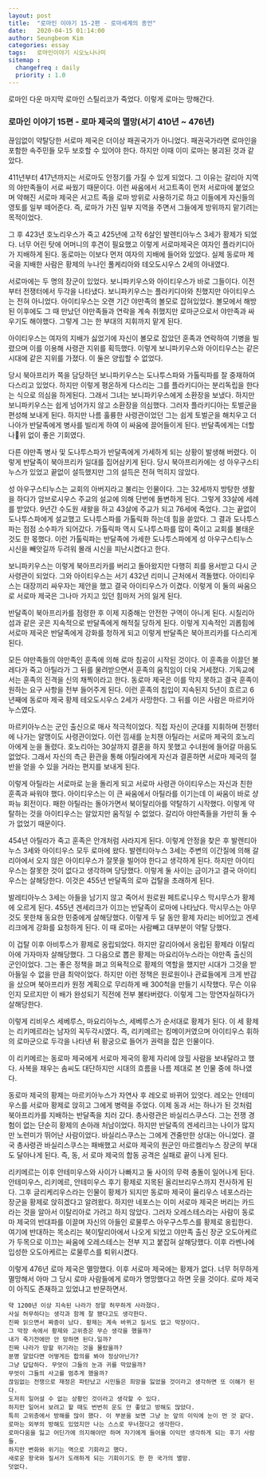 ```yaml
---
layout: post
title:  "로마인 이야기 15-2편 - 로마세계의 종언"
date:   2020-04-15 01:14:00
author: Seungbeom Kim
categories: essay
tags:	로마인이야기 시오노나나미
sitemap :
  changefreq : daily
  priority : 1.0
---
```


로마인 다운 마지막 로마인 스틸리코가 죽었다. 이렇게 로마는 망해간다.

### 로마인 이야기 15편 - 로마 제국의 멸망(서기 410년 ~ 476년)

끊임없이 약탈당한 서로마 제국은 더이상 패권국가가 아니었다. 패권국가라면 로마인을 포함한 속주민들 모두 보호할 수 있어야 한다. 하지만 이때 이미 로마는 붕괴된 것과 같았다.

411년부터 417년까지는 서로마도 안정기를 가질 수 있게 되었다. 그 이유는 갈리아 지역의 야만족들이 서로 싸웠기 때문이다. 이런 싸움에서 서고트족이 먼저 서로마에 붙었으며 약해진 서로마 제국은 서고트 족을 로마 방위로 사용하기로 하고 이들에게 자신들의 영토를 일부 떼어준다. 즉, 로마가 가진 일부 지역을 주면서 그들에게 방위까지 맡기려는 목적이었다.

그 후 423년 호노리우스가 죽고 425년에 고작 6살인 발렌티아누스 3세가 황제가 되었다. 너무 어린 탓에 어머니의 후견이 필요했고 이렇게 서로마제국은 여자인 플라키디아가 지배하게 된다. 동로마는 이보다 먼저 여자의 지배에 들어와 있었다. 실제 동로마 제국을 지배한 사람은 황제의 누나인 풀케리아와 테오도시우스 2세의 아내였다.

서로마에는 두 명의 장군이 있었다. 보니파키우스와 아이티우스가 바로 그들이다. 이전부터 전쟁터에서 두각을 나타냈다. 보니파키우스는 플라키디아와 친했지만 아이티우스는 전혀 아니었다. 아이티우스는 오랜 기간 야만족의 볼모로 잡혀있었다. 볼모에서 해방된 이후에도 그 때 만났던 야만족들과 연락을 계속 취했지만 로마군으로서 야만족과 싸우기도 해야했다. 그렇게 그는 한 부대의 지휘까지 맡게 된다.

아이티우스는 여자의 지배가 싫었기에 자신이 볼모로 잡았던 훈족과 연락하여 기병을 빌렸으며 이를 이용해 사령관 지위를 획득했다. 이렇게 보니파키우스와 아이티우스는 같은 시대에 같은 지위를 가졌다. 이 둘은 양립할 수 없었다.

당시 북아프리카 쪽을 담당하던 보니파키우스는 도나투스파와 가톨릭파를 잘 중재하여 다스리고 있었다. 하지만 이렇게 평온하게 다스리는 그를 플라키디아는 분리독립을 한다는 식으로 의심을 하게된다. 그래서 그녀는 보니파키우스에게 소환장을 보냈다. 하지만 보니파키우스는 쉽게 넘어가지 않고 소환장을 의심했다. 그러자 플라키디아는 토벌군을 편성해 보내게 된다. 하지만 나름 훌륭한 사령관이었던 그는 쉽게 토벌군을 해치우고 더 나아가 반달족에게 병사를 빌리게 하여 이 싸움에 끌어들이게 된다. 반달족에게는 더할 나위 없이 좋은 기회였다.

다른 야만족 병사 및 도나투스파가 반달족에게 가세하게 되는 상황이 발생해 버렸다. 이렇게 반달족이 북아프리카 일대를 집어삼키게 된다. 당시 북아프리카에는 성 아우구스티누스가 있었고 끝없이 설득했지만 그의 설득은 전혀 먹히지 않았다.

성 아우구스티누스는 교회의 아버지라고 불리는 인물이다. 그는 32세까지 방탕한 생활을 하다가 암브로시우스 주교의 설교에 의해 단번에 돌변하게 된다. 그렇게 33살에 세례를 받았다. 9년간 수도원 새왈을 하고 43살에 주교가 되고 76세에 죽었다. 그는 끝없이 도나투스파에게 설교했고 도나투스파를 가톨릭화 하는데 힘을 쏟았다. 그 결과 도나투스파는 점점 소수파가 되어갔다. 가톨릭파 역시 도나투스파를 많이 죽이고 교회를 불태운 것도 한 몫했다. 이런 가톨릭파는 반달족에 가세한 도나투스파에게 성 아우구스티누스 시신을 빼앗길까 두려워 몰래 시신을 피난시켰다고 한다.

보니파키우스는 이렇게 북아프리카를 버리고 돌아왔지만 다행히 죄를 용서받고 다시 군사령관이 되었다. 그와 아이티우스는 서기 432년 리미니 근처에서 격돌했다. 아이티우스는 대장끼리 싸우자는 제안을 했고 결국 아이티우스가 이겼다. 이렇게 이 둘의 싸움으로 서로마 제국은 그나마 가지고 있던 힘마저 거의 잃게 된다.

반달족이 북아프리카를 점령한 후 이제 지중해는 안전한 구역이 아니게 된다. 시칠리아 섬과 같은 곳은 지속적으로 반달족에게 해적질 당하게 된다. 이렇게 지속적인 괴롭힘에 서로마 제국은 반달족에게 강화를 청하게 되고 이렇게 반달족은 북아프리카를 다스리게 된다.

모든 야만족들의 야만족인 훈족에 의해 로마 침공이 시작된 것이다. 이 훈족을 이끌던 불레다가 죽고 아틸라가 그 뒤를 물려받으면서 훈족의 움직임이 더욱 거세졌다. 기독교에서는 훈족의 진격을 신의 채찍이라고 한다. 동로마 제국은 이를 막지 못하고 결국 훈족이 원하는 요구 사항을 전부 들어주게 된다. 이런 훈족의 침입이 지속된지 5년이 흐르고 6년째에 동로마 제국 황제 테오도시우스 2세가 사망한다. 그 뒤를 이은 사람은 마르키아누스였다.

마르키아누스는 군인 출신으로 매사 적극적이었다. 직접 자신이 군대를 지휘하며 전쟁터에 나가는 알맹이도 사령관이었다. 이런 낌새를 눈치챈 아틸라는 서로마 제국의 호노리아에게 눈을 돌렸다. 호노리아는 30살까지 결혼을 하지 못했고 수녀원에 들어갈 마음도 없었다. 그래서 자신의 측근 환관을 통해 아틸라에게 자신과 결혼하면 서로마 제국의 절반을 얻을 수 있을 거라는 편지를 보내게 된다.

이렇게 아틸라는 서로마로 눈을 돌리게 되고 서로마 사령관 아이티우스는 자신과 친한 훈족과 싸워야 했다. 아이티우스는 이 큰 싸움에서 아틸라를 이기는데 이 싸움이 바로 샹파뉴 회전이다. 패한 아틸라는 돌아가면서 북이탈리아를 약탈하기 시작했다. 이렇게 약탈하는 것을 아이티우스는 알았지만 움직일 수 없었다. 갈리아 야만족들을 가만히 둘 수가 없었기 때문이다.

454년 아틸라가 죽고 훈족은 안개처럼 사라지게 된다. 이렇게 안정을 찾은 후 발렌티아누스 3세와 아이티우스 모두 로마에 왔다. 발렌티아누스 3세는 주변의 이간질에 의해 갈리아에서 오지 않은 아이티우스가 잘못을 빌어야 한다고 생각하게 된다. 하지만 아이티우스는 잘못한 것이 없다고 생각하며 당당했다. 이렇게 둘 사이는 금이가고 결국 아이티우스는 살해당한다. 이것은 455년 반달족의 로마 겁탈을 초래하게 된다.

발레티아누스 3세는 아들을 남기지 않고 죽어서 원로원 페트로니우스 막시무스가 황제에 오르게 된다. 455년 겐세리크가 이끄는 반달족이 로마에 나타났다. 막시무스는 아무것도 못한채 동요한 민중에게 살해당했다. 이렇게 두 달 동안 황제 자리는 비어있고 겐세리크에게 강화를 요청하게 된다. 이 때 로마는 사람빼고 대부분이 약탈 당했다.

이 겁탈 이후 아비투스가 황제로 옹립되었다. 하지만 갈리아에서 옹립된 황제라 이탈리아에 가자마자 살해당했다. 그 다음으로 뽑은 황제는 마요리아누스라는 야만족 출신의 군인이었다. 그는 좋은 정책을 펴고 의욕적으로 황제의 역할을 했지만 시대가 그것을 받아들일 수 없을 만큼 최악이었다. 하지만 이런 정책은 원로원이나 관료들에게 크게 반감을 샀으며 북아프리카 원정 계획으로 무리하게 배 300척을 만들기 시작했다. 무슨 이유인지 모르지만 이 배가 완성되기 직전에 전부 불타버렸다. 이렇게 그는 망연자실하다가 살해당한다.

이렇게 리비우스 세베루스, 마요리아누스, 세베루스가 순서대로 황제가 된다. 이 세 황제는 리키메르라는 남자의 꼭두각시였다. 즉, 리키메르는 킹메이커였으며 아이티우스 휘하의 로마군으로 두각을 나타낸 뒤 황궁으로 들어가 권력을 잡은 인물이다.

이 리키메르는 동로마 제국에게 서로마 제국의 황제 자리에 앉힐 사람을 보내달라고 했다. 사복을 채우는 솜씨도 대단하지만 시대의 흐름을 나름 제대로 본 인물 중에 하나였다.

동로마 제국의 황제는 마르키아누스가 자연사 후 레오로 바뀌어 있엇다. 레오는 안테미우스를 서로마 황제로 앉히고 그에게 병력을 주었다. 이제 동과 서는 하나가 된 것처럼 북아프리카를 지배하는 반달족을 치러 갔다. 총사령관은 바실리스쿠스다. 그는 전쟁 경험이 없는 단순히 황제의 손아래 처남이었다. 하지만 반달족의 겐세리크는 나이가 많지만 노련미가 뛰어난 사람이었다. 바실리스쿠스는 그에게 견줄만한 상대는 아니었다. 결국 총사령관 바실리스쿠스는 패배했고 서로마 제국의 원군인 마르켈리누스 장군의 부대도 달아나게 된다. 즉, 동, 서 로마 제국의 합동 공격은 실패로 끝이 나게 된다.

리키메르는 이후 안테미우스와 사이가 나빠지고 둘 사이의 무력 충돌이 일어나게 된다. 안테미우스, 리키메르, 안테미우스 후기 황제로 지목된 올리브리우스까지 전사하게 된다. 그후 글리케리우스라는 인물이 황제가 되지만 동로마 제국이 율리우스 네포스라는 장군을 황제로 앉히겠다고 알려왔다. 하지만 네포스는 이미 서로마 제국은 버리는 카드라는 것을 알아서 이탈리아로 가려고 하지 않았다. 그러자 오레스테스라는 사람이 동로마 제국의 반대파를 이끌며 자신의 아들인 로물루스 아우구스투스를 황제로 옹립한다. 여기에 반대하는 목소리는 북이탈리아에서 나오게 되었고 야만족 출신 장군 오도아케르가 두목으로 이끄는 싸움에 오레스테스는 전부 지고 붙잡혀 살해당했다. 이후 라벤나에 입성한 오도아케르는 로물루스를 퇴위시켰다.

이렇게 476년 로마 제국은 멸망했다. 이후 서로마 제국에는 황제가 없다. 너무 허무하게 멸망해서 아마 그 당시 로마 사람들에게 로마가 명망했다고 하면 웃을 것이다. 로마 제국이 아직도 존재하고 있었냐고 반문하면서.

```
약 1200년 이상 지속된 나라가 정말 허무하게 사라졌다.
사실 허무하다는 생각과 함께 잘 됐다고도 생각한다.
진짜 읽으면서 짜증이 났다. 황제는 계속 바뀌고 질서도 없고 막장이다.
그 막장 속에서 황제와 고위층은 무슨 생각을 했을까?
내가 죽기전에만 안 망하면 된다.일까?
진짜 나라가 망할 위기라는 것을 몰랐을까?
분명 알았다면 어떻게든 합의를 봐야 정상아닌가?
그냥 답답하다. 무엇이 그들의 눈과 귀를 막았을까?
무엇이 그들의 사고를 멈추게 했을까?
끊임없는 전쟁으로 재정은 파탄났고 시민들은 희망을 잃었을 것이라고 생각하면 또 이해가 된다.
도저히 일어설 수 없는 상황인 것이라고 생각할 수 있다.
하지만 일어서 보려고 할 때도 번번히 운도 안 좋았고 방해도 많았다.
특히 고위층에서 방해를 많이 했다. 이 부분을 보면 그냥 눈 앞의 이익에 눈이 먼 것 같다.
로마는 외부의 방해도 있었지만 나는 스스로 무너졌다고 생각한다.
로마다움을 잃고 어딘가에 의지해야만 하며 자기에게 들어올 이익만 생각하게 되는 후기 사람들.
하지만 변화와 위기는 역으로 기회라고 했다.
새로운 왕국와 질서가 도래하게 되는 기회이기도 한 한 국가의 멸망.
덧없다.
```
